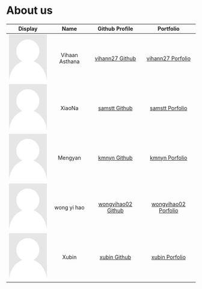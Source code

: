 # About us

| Display                         |      Name      |                    Github Profile                    |                  Portfolio                  |
|---------------------------------|:--------------:|:----------------------------------------------------:|:-------------------------------------------:|
| ![](Portrait_placeholder.png)   | Vihaan Asthana |    [vihann27 Github](https://github.com/vihaan27)    |    [vihann27 Porfolio](team/vihaan27.md)    |
| ![](Portrait_placeholder.png)   |     XiaoNa     |      [samstt Github](https://github.com/samst)       |      [samstt Porfolio](team/samstt.md)      |
| ![](Portrait_placeholder.png)   |    Mengyan     |       [kmnyn Github](https://github.com/kmnyn)       |       [kmnyn Porfolio](team/kmnyn.md)       |
| ![](Portrait_placeholder.png)   |  wong yi hao   | [wongyihao02 Github](https://github.com/wongyihao02) | [wongyihao02 Porfolio](team/wongyihao02.md) |
| ![](Portrait_placeholder.png)   |     Xubin      |      [xubin Github](https://github.com/xubin0)       |       [xubin Porfolio](team/xubin.md)       |



